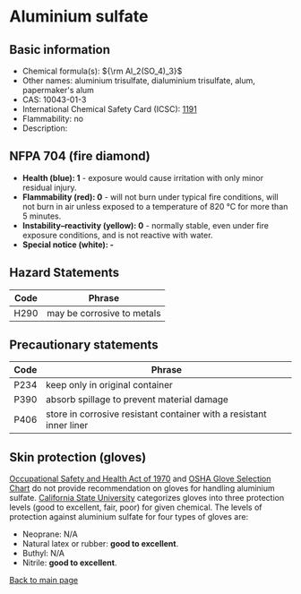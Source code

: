 # Aluminium sulfate

## Basic information

- Chemical formula(s): ${\rm Al_2(SO_4)_3}$
- Other names: aluminium trisulfate, dialuminium trisulfate, alum, papermaker's alum
- CAS: 10043-01-3
- International Chemical Safety Card (ICSC): [1191](https://inchem.org/documents/icsc/icsc/eics1191.htm)
- Flammability: no
- Description: 

## NFPA 704 (fire diamond)

- **Health (blue): 1** - exposure would cause irritation with only minor residual injury.
- **Flammability (red): 0** - will not burn under typical fire conditions, will not burn in air unless exposed to a temperature of 820 °C for more than 5 minutes.
- **Instability–reactivity (yellow): 0** - normally stable, even under fire exposure conditions, and is not reactive with water.
- **Special notice (white): -**

## Hazard Statements

| Code | Phrase                     |
| ---- | -------------------------- |
| H290 | may be corrosive to metals |

## Precautionary statements

| Code | Phrase                                                              |
| ---- | ------------------------------------------------------------------- |
| P234 | keep only in original container                                     |
| P390 | absorb spillage to prevent material damage                          |
| P406 | store in corrosive resistant container with a resistant inner liner |

## Skin protection (gloves)

[Occupational Safety and Health Act of 1970](https://www.osha.gov/sites/default/files/publications/osha3151.pdf) and [OSHA Glove Selection Chart](https://safety.fsu.edu/safety_manual/OSHA%20Glove%20Selection%20Chart.pdf) do not provide recommendation on gloves for handling aluminium sulfate. [California State University](https://web.csulb.edu/colleges/cnsm/safety/documents/gloves.htm) categorizes gloves into three protection levels (good to excellent, fair, poor) for given chemical. The levels of protection against aluminium sulfate for four types of gloves are:

- Neoprane: N/A
- Natural latex or rubber: **good to excellent**.
- Buthyl: N/A
- Nitrile: **good to excellent**.

[Back to main page](https://github.com/Global-Health-Engineering/wet-lab-chemicals)
